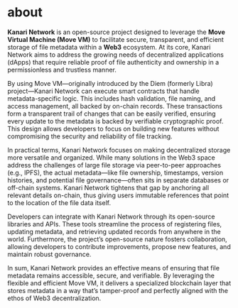 # about

**Kanari Network** is an open-source project designed to leverage the **Move Virtual Machine (Move VM)** to facilitate secure, transparent, and efficient storage of file metadata within a **Web3** ecosystem. At its core, Kanari Network aims to address the growing needs of decentralized applications (dApps) that require reliable proof of file authenticity and ownership in a permissionless and trustless manner.

By using Move VM—originally introduced by the Diem (formerly Libra) project—Kanari Network can execute smart contracts that handle metadata-specific logic. This includes hash validation, file naming, and access management, all backed by on-chain records. These transactions form a transparent trail of changes that can be easily verified, ensuring every update to the metadata is backed by verifiable cryptographic proof. This design allows developers to focus on building new features without compromising the security and reliability of file tracking.

In practical terms, Kanari Network focuses on making decentralized storage more versatile and organized. While many solutions in the Web3 space address the challenges of large file storage via peer-to-peer approaches (e.g., IPFS), the actual metadata—like file ownership, timestamps, version histories, and potential file governance—often sits in separate databases or off-chain systems. Kanari Network tightens that gap by anchoring all relevant details on-chain, thus giving users immutable references that point to the location of the file data itself. 

Developers can integrate with Kanari Network through its open-source libraries and APIs. These tools streamline the process of registering files, updating metadata, and retrieving updated records from anywhere in the world. Furthermore, the project’s open-source nature fosters collaboration, allowing developers to contribute improvements, propose new features, and maintain robust governance.

In sum, Kanari Network provides an effective means of ensuring that file metadata remains accessible, secure, and verifiable. By leveraging the flexible and efficient Move VM, it delivers a specialized blockchain layer that stores metadata in a way that’s tamper-proof and perfectly aligned with the ethos of Web3 decentralization.

